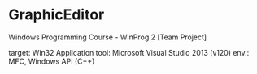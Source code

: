 # GraphicEditor
Windows Programming Course - WinProg 2 [Team Project]

target: Win32 Application
tool: Microsoft Visual Studio 2013 (v120)
env.: MFC, Windows API (C++)
